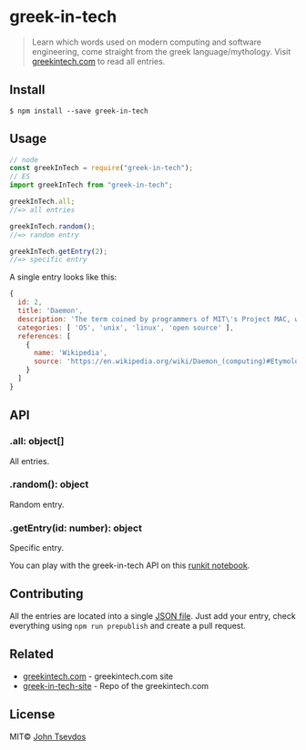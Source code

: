 # greek-in-tech

> Learn which words used on modern computing and software engineering, come straight from the greek language/mythology. Visit [greekintech.com](http://greekintech.com) to read all entries.

## Install

```shell
$ npm install --save greek-in-tech
```

## Usage

```js
// node
const greekInTech = require("greek-in-tech");
// ES
import greekInTech from "greek-in-tech";

greekInTech.all;
//=> all entries

greekInTech.random();
//=> random entry

greekInTech.getEntry(2);
//=> specific entry
```

A single entry looks like this:

```js
{
  id: 2,
  title: 'Daemon',
  description: 'The term coined by programmers of MIT\'s Project MAC, was inspired by the physicist James Clerk Maxwell\'s demon. It originated as an imaginary being from a thought experiment that constantly works in the background sorting molecules. In Greek mythology, a daemon is a supernatural being working in the background, with no particular bias towards good or evil. The daemon concept was subsequently adopted by Unix systems, however, BSD and some of its derivatives have used a Christian interpretation of the mythological deamon as their mascot rather than a Greek daemon.',
  categories: [ 'OS', 'unix', 'linux', 'open source' ],
  references: [
    {
      name: 'Wikipedia',
      source: 'https://en.wikipedia.org/wiki/Daemon_(computing)#Etymology'
    }
  ]
}
```

## API

### .all: object[]

All entries.

### .random(): object

Random entry.

### .getEntry(id: number): object

Specific entry.

You can play with the greek-in-tech API on this [runkit notebook](https://runkit.com/tsevdos/greek-in-tech-api-example).

## Contributing

All the entries are located into a single [JSON file](data/entries.json). Just add your entry, check everything using `npm run prepublish` and create a pull request.

## Related

- [greekintech.com](http://greekintech.com) - greekintech.com site
- [greek-in-tech-site](https://github.com/tsevdos/greek-in-tech-site/) - Repo of the greekintech.com

## License

MIT© [John Tsevdos](http://tsevdos.me)
